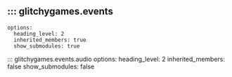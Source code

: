 ## ::: glitchygames.events
    options:
      heading_level: 2
      inherited_members: true
      show_submodules: true
  ::: glitchygames.events.audio
      options:
        heading_level: 2
        inherited_members: false
        show_submodules: false




<!-- ::: glitchygames.events.audio.AudioEventManager
    options:
       allow_inspection: no
       show_bases: no
       show_source: no
       show_root_heading: no
       preload_modules: no
       allow_inspection: no
       show_bases: no
       heading_level: 2
       show_root_heading: no
       show_root_toc_entry: no
       show_root_full_path: no
       show_root_members_full_path: no
       show_object_full_path: no
       show_category_heading: no
       show_symbol_type_heading: no
       show_symbol_type_toc: no
       inherited_members: no
       members: no
       members_order: source
       group_by_category: yes
       show_submodules: no
       summary: no
       docstring_style: "google"
       docstring_section_style: table
       show_if_no_docstring: no
       show_docstring_attributes: no
       show_docstring_functions: no
       show_docstring_classes: no
       show_docstring_modules: no
       show_docstring_description: no
       show_docstring_examples: no
       show_docstring_other_parameters: no
       show_docstring_parameters: no
       show_docstring_raises: no
       show_docstring_receives: no
       show_docstring_returns: no
       show_docstring_yields: no
       annotations_path: brief
       line_length: 100
       show_signature: no
       show_signature_annotations: no
       signature_crossrefs: no
       separate_signature: no
       unwrap_annotated: no -->
